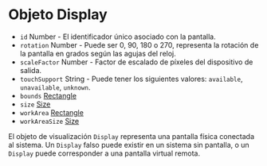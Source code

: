 # Objeto Display

* `id` Number - El identificador único asociado con la pantalla.
* `rotation` Number - Puede ser 0, 90, 180 o 270, representa la rotación de la pantalla en grados según las agujas del reloj.
* `scaleFactor` Number - Factor de escalado de píxeles del dispositivo de salida.
* `touchSupport` String - Puede tener los siguientes valores: `available`, `unavailable`, `unknown`.
* `bounds` [Rectangle](rectangle.md)
* `size` [Size](size.md)
* `workArea` [Rectangle](rectangle.md)
* `workAreaSize` [Size](size.md)

El objeto de visualización `Display` representa una pantalla física conectada al sistema. Un `Display` falso puede existir en un sistema sin pantalla, o un `Display` puede corresponder a una pantalla virtual remota.